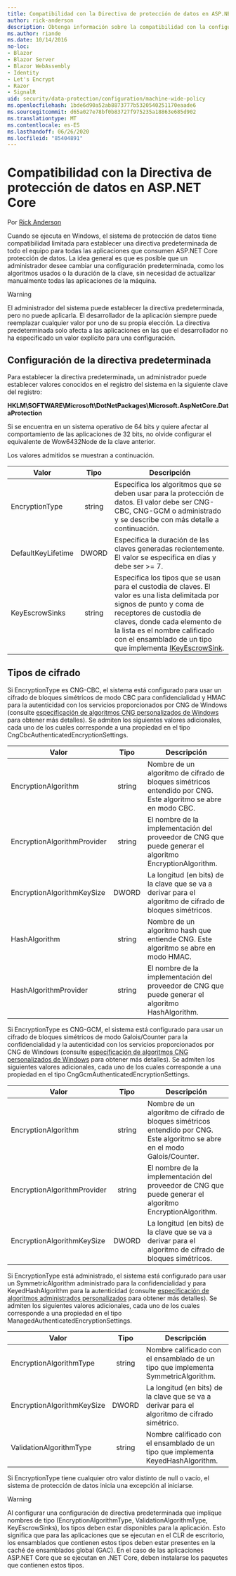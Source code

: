 ```yaml
---
title: Compatibilidad con la Directiva de protección de datos en ASP.NET Core
author: rick-anderson
description: Obtenga información sobre la compatibilidad con la configuración de una directiva predeterminada de todo el equipo para todas las aplicaciones que consumen ASP.NET Core protección de datos.
ms.author: riande
ms.date: 10/14/2016
no-loc:
- Blazor
- Blazor Server
- Blazor WebAssembly
- Identity
- Let's Encrypt
- Razor
- SignalR
uid: security/data-protection/configuration/machine-wide-policy
ms.openlocfilehash: 1bde6d90a52ab8873777b5320540251170eaade6
ms.sourcegitcommit: d65a027e78bf0b83727f975235a18863e685d902
ms.translationtype: MT
ms.contentlocale: es-ES
ms.lasthandoff: 06/26/2020
ms.locfileid: "85404891"
---
```

# <a name="data-protection-machine-wide-policy-support-in-aspnet-core"></a>Compatibilidad con la Directiva de protección de datos en ASP.NET Core

Por [Rick Anderson](https://twitter.com/RickAndMSFT)

Cuando se ejecuta en Windows, el sistema de protección de datos tiene compatibilidad limitada para establecer una directiva predeterminada de todo el equipo para todas las aplicaciones que consumen ASP.NET Core protección de datos. La idea general es que es posible que un administrador desee cambiar una configuración predeterminada, como los algoritmos usados o la duración de la clave, sin necesidad de actualizar manualmente todas las aplicaciones de la máquina.

> [!WARNING]
> El administrador del sistema puede establecer la directiva predeterminada, pero no puede aplicarla. El desarrollador de la aplicación siempre puede reemplazar cualquier valor por uno de su propia elección. La directiva predeterminada solo afecta a las aplicaciones en las que el desarrollador no ha especificado un valor explícito para una configuración.

## <a name="setting-default-policy"></a>Configuración de la directiva predeterminada

Para establecer la directiva predeterminada, un administrador puede establecer valores conocidos en el registro del sistema en la siguiente clave del registro:

**HKLM\SOFTWARE\Microsoft\DotNetPackages\Microsoft.AspNetCore.DataProtection**

Si se encuentra en un sistema operativo de 64 bits y quiere afectar al comportamiento de las aplicaciones de 32 bits, no olvide configurar el equivalente de Wow6432Node de la clave anterior.

Los valores admitidos se muestran a continuación.

| Valor              | Tipo   | Descripción |
| ------------------ | :----: | ----------- |
| EncryptionType     | string | Especifica los algoritmos que se deben usar para la protección de datos. El valor debe ser CNG-CBC, CNG-GCM o administrado y se describe con más detalle a continuación. |
| DefaultKeyLifetime | DWORD  | Especifica la duración de las claves generadas recientemente. El valor se especifica en días y debe ser >= 7. |
| KeyEscrowSinks     | string | Especifica los tipos que se usan para el custodia de claves. El valor es una lista delimitada por signos de punto y coma de receptores de custodia de claves, donde cada elemento de la lista es el nombre calificado con el ensamblado de un tipo que implementa [IKeyEscrowSink](/dotnet/api/microsoft.aspnetcore.dataprotection.keymanagement.ikeyescrowsink). |

## <a name="encryption-types"></a>Tipos de cifrado

Si EncryptionType es CNG-CBC, el sistema está configurado para usar un cifrado de bloques simétricos de modo CBC para confidencialidad y HMAC para la autenticidad con los servicios proporcionados por CNG de Windows (consulte [especificación de algoritmos CNG personalizados de Windows](xref:security/data-protection/configuration/overview#specifying-custom-windows-cng-algorithms) para obtener más detalles). Se admiten los siguientes valores adicionales, cada uno de los cuales corresponde a una propiedad en el tipo CngCbcAuthenticatedEncryptionSettings.

| Valor                       | Tipo   | Descripción |
| --------------------------- | :----: | ----------- |
| EncryptionAlgorithm         | string | Nombre de un algoritmo de cifrado de bloques simétricos entendido por CNG. Este algoritmo se abre en modo CBC. |
| EncryptionAlgorithmProvider | string | El nombre de la implementación del proveedor de CNG que puede generar el algoritmo EncryptionAlgorithm. |
| EncryptionAlgorithmKeySize  | DWORD  | La longitud (en bits) de la clave que se va a derivar para el algoritmo de cifrado de bloques simétricos. |
| HashAlgorithm               | string | Nombre de un algoritmo hash que entiende CNG. Este algoritmo se abre en modo HMAC. |
| HashAlgorithmProvider       | string | El nombre de la implementación del proveedor de CNG que puede generar el algoritmo HashAlgorithm. |

Si EncryptionType es CNG-GCM, el sistema está configurado para usar un cifrado de bloques simétricos de modo Galois/Counter para la confidencialidad y la autenticidad con los servicios proporcionados por CNG de Windows (consulte [especificación de algoritmos CNG personalizados de Windows](xref:security/data-protection/configuration/overview#specifying-custom-windows-cng-algorithms) para obtener más detalles). Se admiten los siguientes valores adicionales, cada uno de los cuales corresponde a una propiedad en el tipo CngGcmAuthenticatedEncryptionSettings.

| Valor                       | Tipo   | Descripción |
| --------------------------- | :----: | ----------- |
| EncryptionAlgorithm         | string | Nombre de un algoritmo de cifrado de bloques simétricos entendido por CNG. Este algoritmo se abre en el modo Galois/Counter. |
| EncryptionAlgorithmProvider | string | El nombre de la implementación del proveedor de CNG que puede generar el algoritmo EncryptionAlgorithm. |
| EncryptionAlgorithmKeySize  | DWORD  | La longitud (en bits) de la clave que se va a derivar para el algoritmo de cifrado de bloques simétricos. |

Si EncryptionType está administrado, el sistema está configurado para usar un SymmetricAlgorithm administrado para la confidencialidad y para KeyedHashAlgorithm para la autenticidad (consulte [especificación de algoritmos administrados personalizados](xref:security/data-protection/configuration/overview#specifying-custom-managed-algorithms) para obtener más detalles). Se admiten los siguientes valores adicionales, cada uno de los cuales corresponde a una propiedad en el tipo ManagedAuthenticatedEncryptionSettings.

| Valor                      | Tipo   | Descripción |
| -------------------------- | :----: | ----------- |
| EncryptionAlgorithmType    | string | Nombre calificado con el ensamblado de un tipo que implementa SymmetricAlgorithm. |
| EncryptionAlgorithmKeySize | DWORD  | La longitud (en bits) de la clave que se va a derivar para el algoritmo de cifrado simétrico. |
| ValidationAlgorithmType    | string | Nombre calificado con el ensamblado de un tipo que implementa KeyedHashAlgorithm. |

Si EncryptionType tiene cualquier otro valor distinto de null o vacío, el sistema de protección de datos inicia una excepción al iniciarse.

> [!WARNING]
> Al configurar una configuración de directiva predeterminada que implique nombres de tipo (EncryptionAlgorithmType, ValidationAlgorithmType, KeyEscrowSinks), los tipos deben estar disponibles para la aplicación. Esto significa que para las aplicaciones que se ejecutan en el CLR de escritorio, los ensamblados que contienen estos tipos deben estar presentes en la caché de ensamblados global (GAC). En el caso de las aplicaciones ASP.NET Core que se ejecutan en .NET Core, deben instalarse los paquetes que contienen estos tipos.
